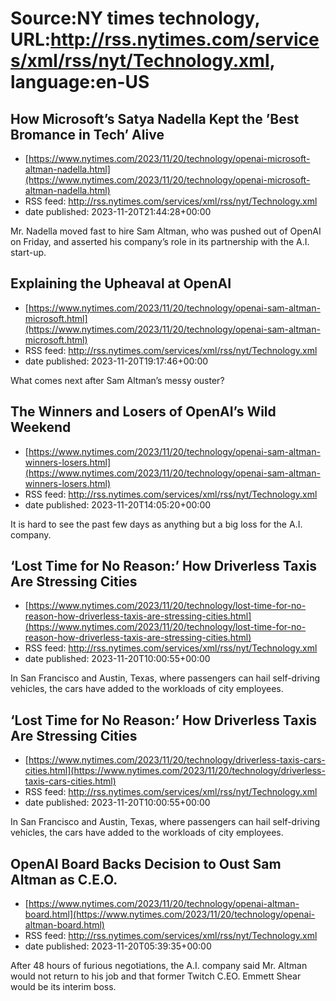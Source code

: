# Source:NY times technology, URL:http://rss.nytimes.com/services/xml/rss/nyt/Technology.xml, language:en-US

## How Microsoft’s Satya Nadella Kept the ’Best Bromance in Tech’ Alive
 - [https://www.nytimes.com/2023/11/20/technology/openai-microsoft-altman-nadella.html](https://www.nytimes.com/2023/11/20/technology/openai-microsoft-altman-nadella.html)
 - RSS feed: http://rss.nytimes.com/services/xml/rss/nyt/Technology.xml
 - date published: 2023-11-20T21:44:28+00:00

Mr. Nadella moved fast to hire Sam Altman, who was pushed out of OpenAI on Friday, and asserted his company’s role in its partnership with the A.I. start-up.

## Explaining the Upheaval at OpenAI
 - [https://www.nytimes.com/2023/11/20/technology/openai-sam-altman-microsoft.html](https://www.nytimes.com/2023/11/20/technology/openai-sam-altman-microsoft.html)
 - RSS feed: http://rss.nytimes.com/services/xml/rss/nyt/Technology.xml
 - date published: 2023-11-20T19:17:46+00:00

What comes next after Sam Altman’s messy ouster?

## The Winners and Losers of OpenAI’s Wild Weekend
 - [https://www.nytimes.com/2023/11/20/technology/openai-sam-altman-winners-losers.html](https://www.nytimes.com/2023/11/20/technology/openai-sam-altman-winners-losers.html)
 - RSS feed: http://rss.nytimes.com/services/xml/rss/nyt/Technology.xml
 - date published: 2023-11-20T14:05:20+00:00

It is hard to see the past few days as anything but a big loss for the A.I. company.

## ‘Lost Time for No Reason:’ How Driverless Taxis Are Stressing Cities
 - [https://www.nytimes.com/2023/11/20/technology/lost-time-for-no-reason-how-driverless-taxis-are-stressing-cities.html](https://www.nytimes.com/2023/11/20/technology/lost-time-for-no-reason-how-driverless-taxis-are-stressing-cities.html)
 - RSS feed: http://rss.nytimes.com/services/xml/rss/nyt/Technology.xml
 - date published: 2023-11-20T10:00:55+00:00

In San Francisco and Austin, Texas, where passengers can hail self-driving vehicles, the cars have added to the workloads of city employees.

## ‘Lost Time for No Reason:’ How Driverless Taxis Are Stressing Cities
 - [https://www.nytimes.com/2023/11/20/technology/driverless-taxis-cars-cities.html](https://www.nytimes.com/2023/11/20/technology/driverless-taxis-cars-cities.html)
 - RSS feed: http://rss.nytimes.com/services/xml/rss/nyt/Technology.xml
 - date published: 2023-11-20T10:00:55+00:00

In San Francisco and Austin, Texas, where passengers can hail self-driving vehicles, the cars have added to the workloads of city employees.

## OpenAI Board Backs Decision to Oust Sam Altman as C.E.O.
 - [https://www.nytimes.com/2023/11/20/technology/openai-altman-board.html](https://www.nytimes.com/2023/11/20/technology/openai-altman-board.html)
 - RSS feed: http://rss.nytimes.com/services/xml/rss/nyt/Technology.xml
 - date published: 2023-11-20T05:39:35+00:00

After 48 hours of furious negotiations, the A.I. company said Mr. Altman would not return to his job and that former Twitch C.EO. Emmett Shear would be its interim boss.

